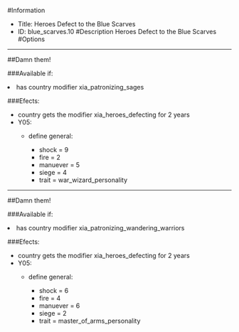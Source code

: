 #Information
 - Title: Heroes Defect to the Blue Scarves
 - ID: blue_scarves.10
#Description
Heroes Defect to the Blue Scarves
#Options

___
##Damn them!

###Available if:
<li>has country modifier xia_patronizing_sages</li>

###Efects:<ul><li>country gets the modifier xia_heroes_defecting for 2 years</li><li>Y05:</li><ul><li>define general:</li><ul><li>shock = 9</li><li>fire = 2</li><li>manuever = 5</li><li>siege = 4</li><li>trait = war_wizard_personality</li></ul></ul></ul>

___
##Damn them!

###Available if:
<li>has country modifier xia_patronizing_wandering_warriors</li>

###Efects:<ul><li>country gets the modifier xia_heroes_defecting for 2 years</li><li>Y05:</li><ul><li>define general:</li><ul><li>shock = 6</li><li>fire = 4</li><li>manuever = 6</li><li>siege = 2</li><li>trait = master_of_arms_personality</li></ul></ul></ul>
